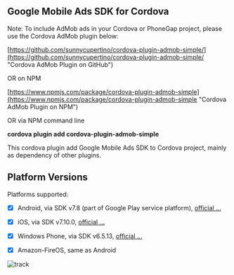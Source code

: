 ## Google Mobile Ads SDK for Cordova

Note: To include AdMob ads in your Cordova or PhoneGap project, please use the Cordova AdMob plugin below:

[https://github.com/sunnycupertino/cordova-plugin-admob-simple/](https://github.com/sunnycupertino/cordova-plugin-admob-simple/ "Cordova AdMob Plugin on GitHub") 

OR on NPM

[https://www.npmjs.com/package/cordova-plugin-admob-simple](https://www.npmjs.com/package/cordova-plugin-admob-simple "Cordova AdMob Plugin on NPM") 

OR via NPM command line

**cordova plugin add cordova-plugin-admob-simple**

This cordova plugin add Google Mobile Ads SDK to Cordova project, mainly as dependency of other plugins.

## Platform Versions

Platforms supported:
- [x] Android, via SDK v7.8 (part of Google Play service platform), [official ...](https://developers.google.com/admob/android/download)
- [x] iOS, via SDK v7.10.0, [official ...](https://developers.google.com/admob/ios/download)
- [x] Windows Phone, via SDK v6.5.13, [official ...](https://developers.google.com/admob/wp/download)
- [x] Amazon-FireOS, same as Android



![track](http://goo.gl/TaOCEl)
